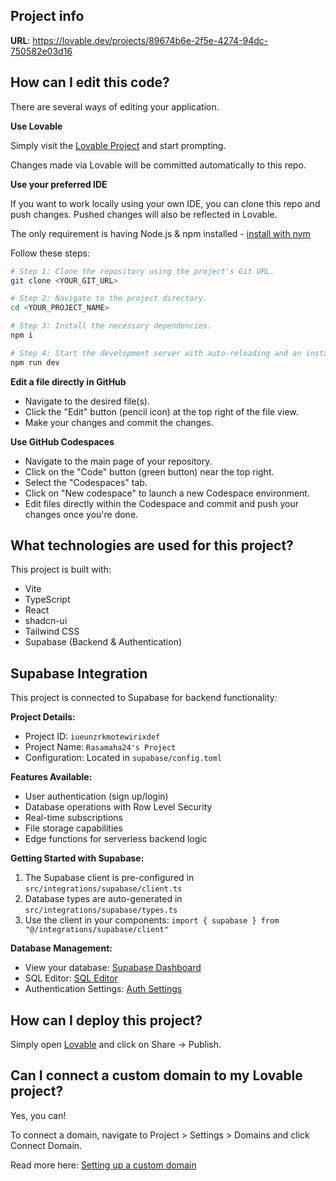 
## Project info

**URL**: https://lovable.dev/projects/89674b6e-2f5e-4274-94dc-750582e03d16

## How can I edit this code?

There are several ways of editing your application.

**Use Lovable**

Simply visit the [Lovable Project](https://lovable.dev/projects/89674b6e-2f5e-4274-94dc-750582e03d16) and start prompting.

Changes made via Lovable will be committed automatically to this repo.

**Use your preferred IDE**

If you want to work locally using your own IDE, you can clone this repo and push changes. Pushed changes will also be reflected in Lovable.

The only requirement is having Node.js & npm installed - [install with nvm](https://github.com/nvm-sh/nvm#installing-and-updating)

Follow these steps:

```sh
# Step 1: Clone the repository using the project's Git URL.
git clone <YOUR_GIT_URL>

# Step 2: Navigate to the project directory.
cd <YOUR_PROJECT_NAME>

# Step 3: Install the necessary dependencies.
npm i

# Step 4: Start the development server with auto-reloading and an instant preview.
npm run dev
```

**Edit a file directly in GitHub**

- Navigate to the desired file(s).
- Click the "Edit" button (pencil icon) at the top right of the file view.
- Make your changes and commit the changes.

**Use GitHub Codespaces**

- Navigate to the main page of your repository.
- Click on the "Code" button (green button) near the top right.
- Select the "Codespaces" tab.
- Click on "New codespace" to launch a new Codespace environment.
- Edit files directly within the Codespace and commit and push your changes once you're done.

## What technologies are used for this project?

This project is built with:

- Vite
- TypeScript
- React
- shadcn-ui
- Tailwind CSS
- Supabase (Backend & Authentication)

## Supabase Integration

This project is connected to Supabase for backend functionality:

**Project Details:**
- Project ID: `iueunzrkmotewirixdef`
- Project Name: `Rasamaha24's Project`
- Configuration: Located in `supabase/config.toml`

**Features Available:**
- User authentication (sign up/login)
- Database operations with Row Level Security
- Real-time subscriptions
- File storage capabilities
- Edge functions for serverless backend logic

**Getting Started with Supabase:**
1. The Supabase client is pre-configured in `src/integrations/supabase/client.ts`
2. Database types are auto-generated in `src/integrations/supabase/types.ts`
3. Use the client in your components: `import { supabase } from "@/integrations/supabase/client"`

**Database Management:**
- View your database: [Supabase Dashboard](https://supabase.com/dashboard/project/iueunzrkmotewirixdef)
- SQL Editor: [SQL Editor](https://supabase.com/dashboard/project/iueunzrkmotewirixdef/sql/new)
- Authentication Settings: [Auth Settings](https://supabase.com/dashboard/project/iueunzrkmotewirixdef/auth/providers)

## How can I deploy this project?

Simply open [Lovable](https://lovable.dev/projects/89674b6e-2f5e-4274-94dc-750582e03d16) and click on Share -> Publish.

## Can I connect a custom domain to my Lovable project?

Yes, you can!

To connect a domain, navigate to Project > Settings > Domains and click Connect Domain.

Read more here: [Setting up a custom domain](https://docs.lovable.dev/tips-tricks/custom-domain#step-by-step-guide)
